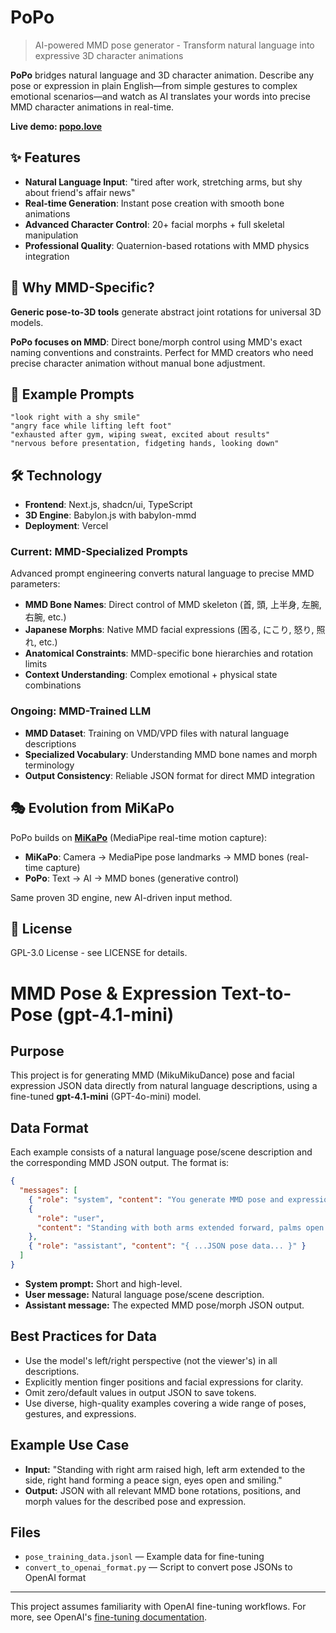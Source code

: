# PoPo

> AI-powered MMD pose generator - Transform natural language into expressive 3D character animations

**PoPo** bridges natural language and 3D character animation. Describe any pose or expression in plain English—from simple gestures to complex emotional scenarios—and watch as AI translates your words into precise MMD character animations in real-time.

**Live demo: [popo.love](https://popo.love)**

## ✨ Features

- **Natural Language Input**: "tired after work, stretching arms, but shy about friend's affair news"
- **Real-time Generation**: Instant pose creation with smooth bone animations
- **Advanced Character Control**: 20+ facial morphs + full skeletal manipulation
- **Professional Quality**: Quaternion-based rotations with MMD physics integration

## 🎯 Why MMD-Specific?

**Generic pose-to-3D tools** generate abstract joint rotations for universal 3D models.

**PoPo focuses on MMD**: Direct bone/morph control using MMD's exact naming conventions and constraints. Perfect for MMD creators who need precise character animation without manual bone adjustment.

## 🎯 Example Prompts

```
"look right with a shy smile"
"angry face while lifting left foot"
"exhausted after gym, wiping sweat, excited about results"
"nervous before presentation, fidgeting hands, looking down"
```

## 🛠️ Technology

- **Frontend**: Next.js, shadcn/ui, TypeScript
- **3D Engine**: Babylon.js with babylon-mmd
- **Deployment**: Vercel

### Current: MMD-Specialized Prompts

Advanced prompt engineering converts natural language to precise MMD parameters:

- **MMD Bone Names**: Direct control of MMD skeleton (首, 頭, 上半身, 左腕, 右腕, etc.)
- **Japanese Morphs**: Native MMD facial expressions (困る, にこり, 怒り, 照れ, etc.)
- **Anatomical Constraints**: MMD-specific bone hierarchies and rotation limits
- **Context Understanding**: Complex emotional + physical state combinations

### Ongoing: MMD-Trained LLM

- **MMD Dataset**: Training on VMD/VPD files with natural language descriptions
- **Specialized Vocabulary**: Understanding MMD bone names and morph terminology
- **Output Consistency**: Reliable JSON format for direct MMD integration

## 🎭 Evolution from MiKaPo

PoPo builds on **[MiKaPo](https://mikapo.amyang.dev)** (MediaPipe real-time motion capture):

- **MiKaPo**: Camera → MediaPipe pose landmarks → MMD bones (real-time capture)
- **PoPo**: Text → AI → MMD bones (generative control)

Same proven 3D engine, new AI-driven input method.

## 📄 License

GPL-3.0 License - see LICENSE for details.

# MMD Pose & Expression Text-to-Pose (gpt-4.1-mini)

## Purpose

This project is for generating MMD (MikuMikuDance) pose and facial expression JSON data directly from natural language descriptions, using a fine-tuned **gpt-4.1-mini** (GPT-4o-mini) model.

## Data Format

Each example consists of a natural language pose/scene description and the corresponding MMD JSON output. The format is:

```json
{
  "messages": [
    { "role": "system", "content": "You generate MMD pose and expression JSON from descriptions." },
    {
      "role": "user",
      "content": "Standing with both arms extended forward, palms open and fingers spread, as if gently pushing something away. The body leans slightly forward, left foot ahead of the right, with a confident yet gentle expression. The head is tilted slightly down, eyes focused ahead, lips softly pursed."
    },
    { "role": "assistant", "content": "{ ...JSON pose data... }" }
  ]
}
```

- **System prompt:** Short and high-level.
- **User message:** Natural language pose/scene description.
- **Assistant message:** The expected MMD pose/morph JSON output.

## Best Practices for Data

- Use the model's left/right perspective (not the viewer's) in all descriptions.
- Explicitly mention finger positions and facial expressions for clarity.
- Omit zero/default values in output JSON to save tokens.
- Use diverse, high-quality examples covering a wide range of poses, gestures, and expressions.

## Example Use Case

- **Input:** "Standing with right arm raised high, left arm extended to the side, right hand forming a peace sign, eyes open and smiling."
- **Output:** JSON with all relevant MMD bone rotations, positions, and morph values for the described pose and expression.

## Files

- `pose_training_data.jsonl` — Example data for fine-tuning
- `convert_to_openai_format.py` — Script to convert pose JSONs to OpenAI format

---

This project assumes familiarity with OpenAI fine-tuning workflows. For more, see OpenAI's [fine-tuning documentation](https://platform.openai.com/docs/guides/fine-tuning).
